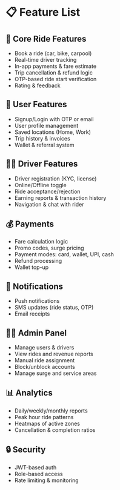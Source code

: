 # 📋 Feature List

## 🎯 Core Ride Features
- Book a ride (car, bike, carpool)
- Real-time driver tracking
- In-app payments & fare estimate
- Trip cancellation & refund logic
- OTP-based ride start verification
- Rating & feedback

## 👤 User Features
- Signup/Login with OTP or email
- User profile management
- Saved locations (Home, Work)
- Trip history & invoices
- Wallet & referral system

## 👨‍✈️ Driver Features
- Driver registration (KYC, license)
- Online/Offline toggle
- Ride acceptance/rejection
- Earning reports & transaction history
- Navigation & chat with rider

## 💰 Payments
- Fare calculation logic
- Promo codes, surge pricing
- Payment modes: card, wallet, UPI, cash
- Refund processing
- Wallet top-up

## 🔔 Notifications
- Push notifications
- SMS updates (ride status, OTP)
- Email receipts

## 🧑‍💼 Admin Panel
- Manage users & drivers
- View rides and revenue reports
- Manual ride assignment
- Block/unblock accounts
- Manage surge and service areas

## 📊 Analytics
- Daily/weekly/monthly reports
- Peak hour ride patterns
- Heatmaps of active zones
- Cancellation & completion ratios

## 🔒 Security
- JWT-based auth
- Role-based access
- Rate limiting & monitoring
